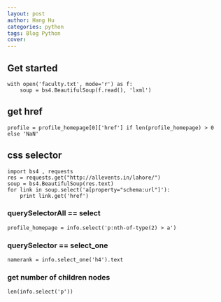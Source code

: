 ```yaml
---
layout: post
author: Hang Hu
categories: python
tags: Blog Python 
cover: 
---
```

## Get started

```
with open('faculty.txt', mode='r') as f:
    soup = bs4.BeautifulSoup(f.read(), 'lxml')

```


## get href


```
profile = profile_homepage[0]['href'] if len(profile_homepage) > 0 else 'NaN'
```



## css selector


```
import bs4 , requests
res = requests.get("http://allevents.in/lahore/")
soup = bs4.BeautifulSoup(res.text)
for link in soup.select('a[property="schema:url"]'):
    print link.get('href')
```


### querySelectorAll == select


```
profile_homepage = info.select('p:nth-of-type(2) > a')
```


### querySelector == select_one


```
namerank = info.select_one('h4').text
```


### get number of children nodes


```
len(info.select('p'))
```
